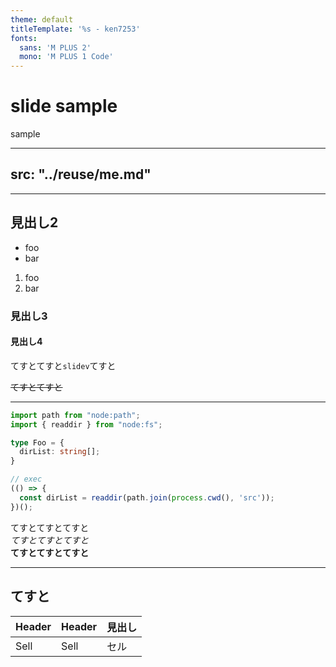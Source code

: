```yaml
---
theme: default
titleTemplate: '%s - ken7253'
fonts:
  sans: 'M PLUS 2'
  mono: 'M PLUS 1 Code'
---
```


# slide sample

sample

---
src: "../reuse/me.md"
---

---

## 見出し2

- foo
- bar

1. foo
2. bar

### 見出し3

#### 見出し4

てすとてすと`slidev`てすと

~~てすとてすと~~

---

```ts
import path from "node:path";
import { readdir } from "node:fs";

type Foo = {
  dirList: string[];
}

// exec
(() => {
  const dirList = readdir(path.join(process.cwd(), 'src'));
})();
```

てすとてすとてすと  
*てすとてすとてすと*  
**てすとてすとてすと**

---

## てすと

| Header | Header | 見出し |
| ------ | ------ | ------ |
| Sell   | Sell   | セル   |
